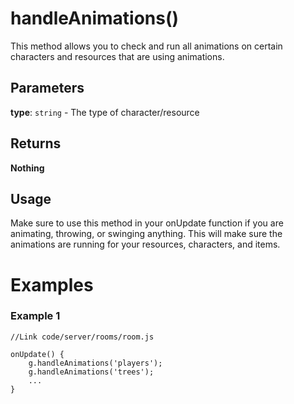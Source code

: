 # handleAnimations()

This method allows you to check and run all animations on certain characters and resources that are using animations.

## Parameters

**type**: `string` - The type of character/resource

## Returns

**Nothing**

## Usage

Make sure to use this method in your onUpdate function if you are animating, throwing, or swinging anything. This will make sure the animations are running for your resources, characters, and items.

# Examples

### Example 1

```
//Link code/server/rooms/room.js
​
onUpdate() {
	g.handleAnimations('players');
	g.handleAnimations('trees');
	...
}
```
